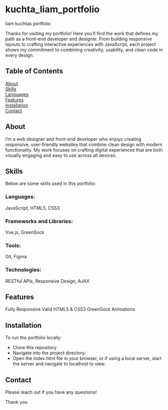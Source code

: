 # kuchta_liam_portfolio
liam kuchtas portfolio



Thanks for visiting my portfolio! Here you’ll find the work that defines my path as a front-end developer and designer. From building responsive layouts to crafting interactive experiences with JavaScript, each project shows my commitment to combining creativity, usability, and clean code in every design.

## Table of Contents <br/>
[About](#about)<br/>
[Skills](#skills)<br/>
[Languages](#languages)<br/>
[Features](#features)<br/>
[Installation](#installation)<br/>
[Contact](#contact)<br/>

## About  <a id="about"></a>

I’m a web designer and front-end developer who enjoys creating responsive, user-friendly websites that combine clean design with modern functionality. My work focuses on crafting digital experiences that are both visually engaging and easy to use across all devices.

## Skills  <a id="skills"></a>
Below are some skills used in this portfolio:

### Languages:  <a id="languages"></a>
JavaScript, HTML5, CSS3
### Frameworks and Libraries: 
Vue.js, GreenSock
### Tools: 
Git, Figma
### Technologies: 
RESTful APIs, Responsive Design, AJAX  

## Features <a id="features"></a>
  Fully Responsive
  Valid HTML5 & CSS3
 GreenSock Animations

## Installation  <a id="installation"></a>
To run the portfolio locally:

- Clone this repository
- Navigate into the project directory:
- Open the index.html file in your browser, or if using a local server, start the server and navigate to localhost to view.

## Contact  <a id="contact"></a>
Please reach out if you have any questions!

Thank you 